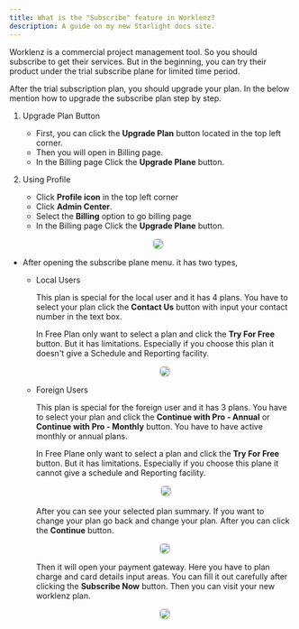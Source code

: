 ```yaml
---
title: What is the "Subscribe" feature in Worklenz?
description: A guide on my new Starlight docs site.
---
```


Worklenz is a commercial project management tool. So you should subscribe to get their services. But in the beginning, you can try their product under the trial subscribe plane for limited time period.

After the trial subscription plan, you should upgrade your plan. In the below mention how to upgrade the subscribe plan step by step.

1. Upgrade Plan Button

   - First, you can click the **Upgrade Plan** button located in the top left corner.
   - Then you will open in Billing page.
   - In the Billing page Click the **Upgrade Plane** button.

2. Using Profile

   - Click **Profile icon** in the top left corner
   - Click **Admin Center**.
   - Select the **Billing** option to go billing page
   - In the Billing page Click the **Upgrade Plane** button.

   <p align ="center">
   <img src="/admin_center_billing.png" style="border: 2px solid #D4d4d4; border-radius: 8px;  ">
   </p>

- After opening the subscribe plane menu. it has two types,

  - Local Users

    This plan is special for the local user and it has 4 plans. You have to select your plan click the **Contact Us** button with input your contact number in the text box.

    In Free Plan only want to select a plan and click the **Try For Free** button. But it has limitations. Especially if you choose this plan it doesn't give a Schedule and Reporting facility.

    <p align ="center">
    <img src="/local_plan.png" style="border: 2px solid #D4d4d4; border-radius: 8px;  ">
    </p>

  - Foreign Users

    This plan is special for the foreign user and it has 3 plans. You have to select your plan and click the **Continue with Pro - Annual** or **Continue with Pro - Monthly** button. You have to have active monthly or annual plans.

    In Free Plane only want to select a plan and click the **Try For Free** button. But it has limitations. Especially if you choose this plane it cannot give a schedule and Reporting facility.

    <p align ="center">
     <img src="/forign_plan.png" style="border: 2px solid #D4d4d4; border-radius: 8px;  ">
    </p>

    After you can see your selected plan summary. If you want to change your plan go back and change your plan. After you can click the **Continue** button.

    <p align ="center">
    <img src="/order_summery.png" style="border: 2px solid #D4d4d4; border-radius: 8px;  ">
    </p>

    Then it will open your payment gateway. Here you have to plan charge and card details input areas. You can fill it out carefully after clicking the **Subscribe Now** button. Then you can visit your new worklenz plan.

    <p align ="center">
    <img src="/payment_summery.png" style="border: 2px solid #D4d4d4; border-radius: 8px;  ">
    </p>
